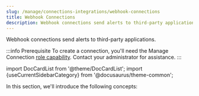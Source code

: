 ```yaml
---
slug: /manage/connections-integrations/webhook-connections
title: Webhook Connections
description: Webhook connections send alerts to third-party applications.
---
```


Webhook connections send alerts to third-party applications.

:::info Prerequisite
To create a connection, you'll need the Manage Connection [role capability](/docs/manage/users-roles/roles/role-capabilities). Contact your administrator for assistance.
:::

import DocCardList from '@theme/DocCardList';
import {useCurrentSidebarCategory} from '@docusaurus/theme-common';

In this section, we'll introduce the following concepts:

<DocCardList items={useCurrentSidebarCategory().items}/>
